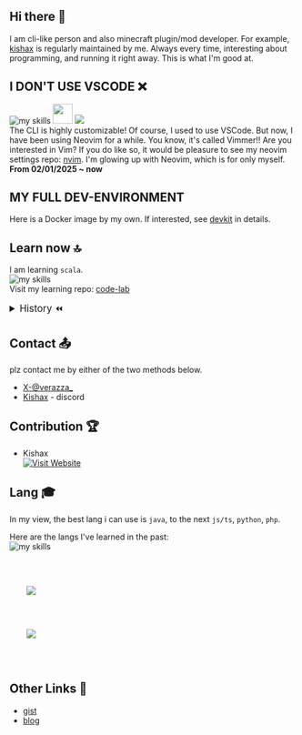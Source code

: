## Hi there 👋
I am cli-like person and also minecraft plugin/mod developer. For example, [kishax](https://github.com/verazza/kishax) is regularly maintained by me. Always every time, interesting about programming, and running it right away. This is what I'm good at.

## <div>I DON'T USE VSCODE&nbsp;❌
<img alt="my skills" src="https://skillicons.dev/icons?i=vscode&theme=light">&nbsp;<img src="https://cdn.pixabay.com/animation/2022/10/06/13/44/13-44-02-515_256.gif" width="35px" height="auto">&nbsp;<img src="https://skillicons.dev/icons?i=vim,neovim&theme=light" /><br>
The CLI is highly customizable! Of course, I used to use VSCode. But now, I have been using Neovim for a while. You know, it's called Vimmer!! Are you interested in Vim? If you do like so, it would be pleasure to see my neovim settings repo: [nvim](https://github.com/verazza/nvim). I'm glowing up with Neovim, which is for only myself.  
__From 02/01/2025 ~ now__

## MY FULL DEV-ENVIRONMENT
Here is a Docker image by my own. If interested, see [devkit](https://github.com/verazza/devkit) in details.

## Learn now 🔝
I am learning `scala`.  
<img alt="my skills" src="https://skillicons.dev/icons?i=scala&theme=light"><br>
Visit my learning repo: [code-lab](https://github.com/verazza/code-lab)  
  
<details style="font-size: 1.2em;">
  <summary>History ⏪</summary>
  <ul>
    <li><code>scala</code> - 03/10/2025 ~ now <br><img alt="my skills" src="https://skillicons.dev/icons?i=scala&theme=light"></li>
    <li><code>c/c++</code> - 02/01/2025 ~ now <br><img alt="my skills" src="https://skillicons.dev/icons?i=c,cpp&theme=light"></li>
    <li><code>js/ts</code> - 01/01/2025 ~ now <br><img alt="my skills" src="https://skillicons.dev/icons?i=js,ts&theme=light"></li>
    <li><code>rust</code> - 12/01/2024 ~ 12/01/2024 <br><img alt="my skills" src="https://skillicons.dev/icons?i=rust&theme=light"></li>
    <li><code>java</code> - 10/01/2023 ~ now <br><img alt="my skills" src="https://skillicons.dev/icons?i=java&theme=light"></li>
    <li><code>php</code> - 05/01/2022 ~ xx/xx/2024 <br><img alt="my skills" src="https://skillicons.dev/icons?i=php&theme=light"></li>
  </ul>
</details>

## Contact 📤
plz contact me by either of the two methods below.
* [X-@verazza_](https://x.com/verazza_)
* [Kishax](https://disboard.org/server/1094969099349671971) - discord

## Contribution 🏆 
- Kishax  
[![Visit Website](https://img.shields.io/badge/Visit_Website-007BFF?style=for-the-badge)](https://kishax.net/)

## Lang 🎓
In my view, the best lang i can use is `java`, to the next `js/ts`, `python`, `php`.  
  
Here are the langs I've learned in the past:  
<img alt="my skills" src="https://skillicons.dev/icons?i=java,gradle,js,ts,nodejs,php,c,cpp,python,scala,rust&theme=light"><br><br>
<div style="display: flex; flex-wrap: wrap; flex-direction: column;">
  <div style="margin: 30px;">
    <a href="https://github.com/anuraghazra/github-readme-stats">
      <img align="left" src="https://github-readme-stats.vercel.app/api/top-langs/?username=verazza&show_icons=true&theme=gruvbox_light&layout=compact" />
    </a>
  </div>
  <div style="margin: 30px;">
    <a href="https://github.com/anuraghazra/github-readme-stats">
      <img align="left" src="https://github-readme-stats.vercel.app/api?username=verazza&show_icons=true&theme=moltack" />
    </a>
  </div>
</div><br>

## Other Links 🔗
* [gist](https://gist.github.com/verazza)
* [blog](https://verazza.dev)
